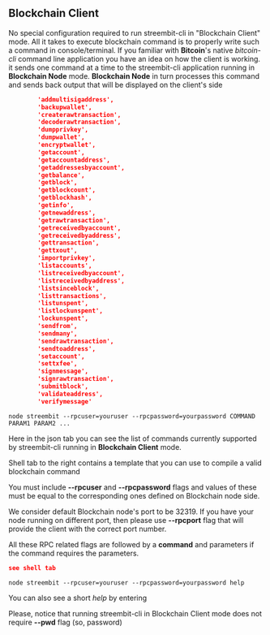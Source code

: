 ## Blockchain Client

No special configuration required to run streembit-cli in "Blockchain Client" mode. All it takes to execute blockchain
command is to properly write such a command in console/terminal.
If you familiar with **Bitcoin**'s native *bitcoin-cli* command line application you have an idea on how the client is working.
it sends one command at a time to the streembit-cli application running in **Blockchain Node** mode.
**Blockchain Node** in turn processes this command and sends back output that will be displayed on the client's side

```json
        'addmultisigaddress',
        'backupwallet',
        'createrawtransaction',
        'decoderawtransaction',
        'dumpprivkey',
        'dumpwallet',
        'encryptwallet',
        'getaccount',
        'getaccountaddress',
        'getaddressesbyaccount',
        'getbalance',
        'getblock',
        'getblockcount',
        'getblockhash',
        'getinfo',
        'getnewaddress',
        'getrawtransaction',
        'getreceivedbyaccount',
        'getreceivedbyaddress',
        'gettransaction',
        'gettxout',
        'importprivkey',
        'listaccounts',
        'listreceivedbyaccount',
        'listreceivedbyaddress',
        'listsinceblock',
        'listtransactions',
        'listunspent',
        'listlockunspent',
        'lockunspent',
        'sendfrom',
        'sendmany',
        'sendrawtransaction',
        'sendtoaddress',
        'setaccount',
        'settxfee',
        'signmessage',
        'signrawtransaction',
        'submitblock',
        'validateaddress',
        'verifymessage'
```
```shell
node streembit --rpcuser=youruser --rpcpassword=yourpassword COMMAND PARAM1 PARAM2 ...
```

Here in the json tab you can see the list of commands currently supported by streembit-cli running in **Blockchain Client** mode.

Shell tab to the right contains a template that you can use to compile a valid blockchain command

You must include **--rpcuser** and **--rpcpassword** flags and values of these must be equal to the corresponding ones
defined on Blockchain node side.

We consider default Blockchain node's port to be 32319. If you have your node running on different port, then please
use **--rpcport** flag that will provide the client with the correct port number.

All these RPC related flags are followed by a **command** and parameters if the command requires the parameters.



```json
see shell tab
```
```shell
node streembit --rpcuser=youruser --rpcpassword=yourpassword help
```

You can also see a short *help* by entering

Please, notice that running streembit-cli in Blockchain Client mode does not require **--pwd** flag (so, password)
